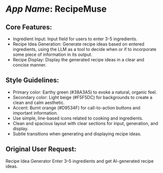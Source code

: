 # *App Name*: RecipeMuse

## Core Features:

- Ingredient Input: Input field for users to enter 3-5 ingredients.
- Recipe Idea Generation: Generate recipe ideas based on entered ingredients, using the LLM as a tool to decide when or if to incorporate some piece of information in its output.
- Recipe Display: Display the generated recipe ideas in a clear and concise manner.

## Style Guidelines:

- Primary color: Earthy green (#38A3A5) to evoke a natural, organic feel.
- Secondary color: Light beige (#F5F5DC) for backgrounds to create a clean and calm aesthetic.
- Accent: Burnt orange (#D9534F) for call-to-action buttons and important information.
- Use simple, line-based icons related to cooking and ingredients.
- Clean and spacious layout with clear sections for input, generation, and display.
- Subtle transitions when generating and displaying recipe ideas.

## Original User Request:
Recipe Idea Generator Enter 3–5 ingredients and get AI-generated recipe ideas.
